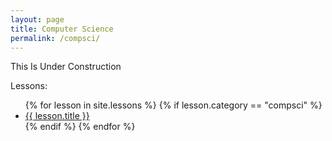 ```yaml
---
layout: page
title: Computer Science
permalink: /compsci/
---
```


This Is Under Construction

Lessons:
<ul>
    {% for lesson in site.lessons %}
        {% if lesson.category == "compsci" %}
            <li><a href="{{ lesson.url }}">{{ lesson.title }}</a></li>
        {% endif %}
    {% endfor %}
</ul>